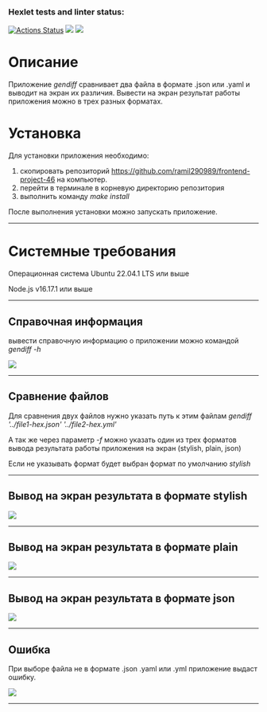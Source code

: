 ### Hexlet tests and linter status:
[![Actions Status](https://github.com/ramil290989/frontend-project-46/workflows/hexlet-check/badge.svg)](https://github.com/ramil290989/frontend-project-46/actions)
<a href="https://codeclimate.com/github/ramil290989/frontend-project-46/maintainability"><img src="https://api.codeclimate.com/v1/badges/5daeba69d96022eca71f/maintainability" /></a>
<a href="https://codeclimate.com/github/ramil290989/frontend-project-46/test_coverage"><img src="https://api.codeclimate.com/v1/badges/5daeba69d96022eca71f/test_coverage" /></a>
<h1>Описание</h1>
<p>Приложение <em>gendiff</em> сравнивает два файла в формате .json или .yaml и выводит на экран их различия. Вывести на экран результат работы приложения можно в трех разных форматах.</p>
<h1>Установка</h1>
<p>Для установки приложения необходимо:</p>
<ol> 
    <li>скопировать репозиторий <a href="https://github.com/ramil290989/frontend-project-46">https://github.com/ramil290989/frontend-project-46</a> на компьютер.</li>
    <li>перейти в терминале в корневую директорию репозитория</li>
    <li>выполнить команду <em>make install</em></li>
</ol>
<p>После выполнения установки можно запускать приложение.</p>
<hr>
<h1>Системные требования</h1>
<p>Операционная система Ubuntu 22.04.1 LTS или выше</p>
<p>Node.js v16.17.1 или выше</p>
<hr>

<h2>Справочная информация</h2>
<p>вывести справочную информацию о приложении можно командой <em>gendiff -h</em></p>
<a href="https://asciinema.org/a/fDXyBAVbufB8Rcdw0slSbMVUG" target="_blank"><img src="https://asciinema.org/a/fDXyBAVbufB8Rcdw0slSbMVUG.svg" /></a>
<hr>

<h2>Сравнение файлов</h2>
<p>Для сравнения двух файлов нужно указать путь к этим файлам <em>gendiff '../file1-hex.json' '../file2-hex.yml'</em></p>
<p>А так же через параметр <em>-f</em> можно указать один из трех форматов вывода результата работы приложения на экран (stylish, plain, json)</p>
<p>Если не указывать формат будет выбран формат по умолчанию <em>stylish</em></p>
<hr>

<h2>Вывод на экран результата в формате stylish</h2>
<a href="https://asciinema.org/a/1hRYKH5SmHjn37JN05pVzRgNT" target="_blank"><img src="https://asciinema.org/a/1hRYKH5SmHjn37JN05pVzRgNT.svg" /></a>
<hr>

<h2>Вывод на экран результата в формате plain</h2>
<a href="https://asciinema.org/a/cEJeBkUK44CjKg5MBOGsuEoly" target="_blank"><img src="https://asciinema.org/a/cEJeBkUK44CjKg5MBOGsuEoly.svg" /></a>
<hr>

<h2>Вывод на экран результата в формате json</h2>
<a href="https://asciinema.org/a/ccBLZy2EeC9L0zDakJCFl04Yb" target="_blank"><img src="https://asciinema.org/a/ccBLZy2EeC9L0zDakJCFl04Yb.svg" /></a>
<hr>

<h2>Ошибка</h2>
<p>При выборе файла не в формате .json .yaml или .yml приложение выдаст ошибку.</p>
<a href="https://asciinema.org/a/x10MaCJYqmsvKHa5HY0WUdCD0" target="_blank"><img src="https://asciinema.org/a/x10MaCJYqmsvKHa5HY0WUdCD0.svg" /></a>
<hr>
